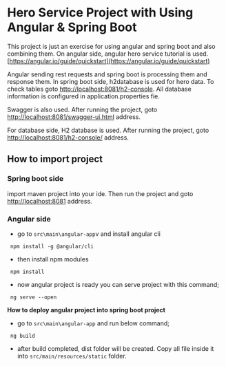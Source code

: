# Hero Service Project with Using Angular & Spring Boot

This project is just an exercise for using angular and spring boot and also combining them.
On angular side, angular hero service tutorial is used. [https://angular.io/guide/quickstart](https://angular.io/guide/quickstart)

Angular sending rest requests and spring boot is processing them and response them. In spring boot side, h2database is used for hero data. To check tables goto [http://localhost:8081/h2-console](http://localhost:8081/h2-console).
All database information is configured in application.properties fie.

Swagger is also used. After running the project, goto [http://localhost:8081/swagger-ui.html](http://localhost:8081/swagger-ui.html) address.

For database side, H2 database is used. After running the project, goto [http://localhost:8081/h2-console/](http://localhost:8081/h2-console/) address.

## How to import project
### Spring boot side
import maven project into your ide. Then run the project and goto [http://localhost:8081](http://localhost:8081) address.

### Angular side
  * go to `src\main\angular-app`v and install angular cli
  ```
   npm install -g @angular/cli
   ```
  * then install npm modules
  ```
   npm install
   ```
  * now angular project is ready you can serve project with this command;
  ```
   ng serve --open
  ```
  
**How to deploy angular project into spring boot project**
  * go to `src\main\angular-app` and run below command;
  ```
   ng build
   ```
  * after build completed, dist folder will be created. Copy all file inside it into `src/main/resources/static` folder.
